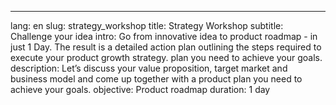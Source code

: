 ---
lang: en
slug: strategy_workshop
title: Strategy Workshop
subtitle: Challenge your idea
intro: Go from innovative idea to product roadmap - in just 1 Day. The result is a detailed action plan outlining the steps required to execute your product growth strategy. plan you need to achieve your goals.
description: Let’s discuss your value proposition, target market and business model and come up together with a product plan you need to achieve your goals.
objective: Product roadmap
duration: 1 day
